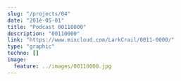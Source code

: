 ```yaml
---
slug: "/projects/04"
date: "201è-05-01"
title: "Podcast 00110000"
description: "00110000"
link: "https://www.mixcloud.com/LarkCrail/0011-0000/"
type: "graphic"
techno: []
image:
  feature: ../images/00110000.jpg
---
```

